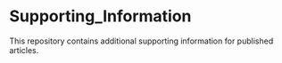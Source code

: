 # Supporting_Information
This repository contains additional supporting information for published articles.

